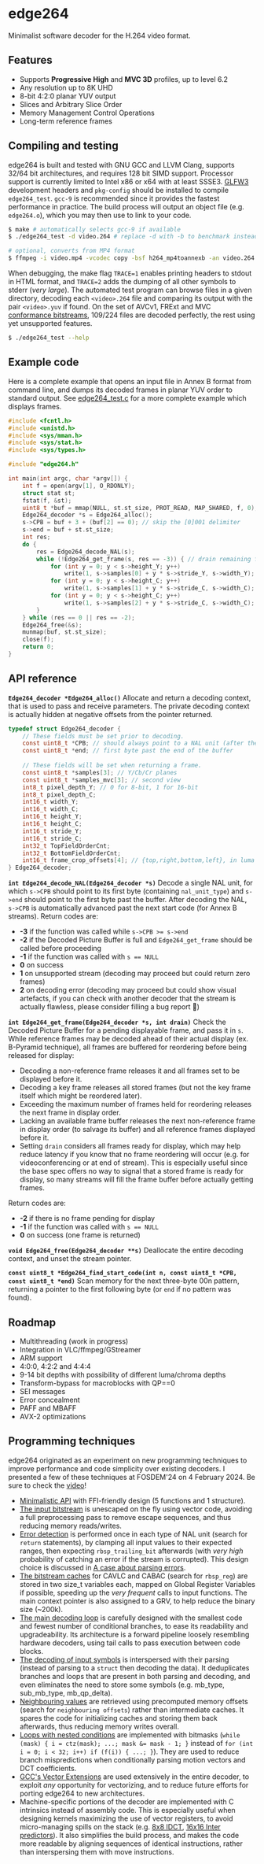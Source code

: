 edge264
=======

Minimalist software decoder for the H.264 video format.


Features
--------

* Supports **Progressive High** and **MVC 3D** profiles, up to level 6.2
* Any resolution up to 8K UHD
* 8-bit 4:2:0 planar YUV output
* Slices and Arbitrary Slice Order
* Memory Management Control Operations
* Long-term reference frames


Compiling and testing
---------------------

edge264 is built and tested with GNU GCC and LLVM Clang, supports 32/64 bit architectures, and requires 128 bit SIMD support. Processor support is currently limited to Intel x86 or x64 with at least SSSE3. [GLFW3](https://www.glfw.org/) development headers and `pkg-config` should be installed to compile `edge264_test`. `gcc-9` is recommended since it provides the fastest performance in practice.
The build process will output an object file (e.g. `edge264.o`), which you may then use to link to your code.

```sh
$ make # automatically selects gcc-9 if available
$ ./edge264_test -d video.264 # replace -d with -b to benchmark instead of display
```

```sh
# optional, converts from MP4 format
$ ffmpeg -i video.mp4 -vcodec copy -bsf h264_mp4toannexb -an video.264
```

When debugging, the make flag `TRACE=1` enables printing headers to stdout in HTML format, and `TRACE=2` adds the dumping of all other symbols to stderr (*very large*). The automated test program can browse files in a given directory, decoding each `<video>.264` file and comparing its output with the pair `<video>.yuv` if found. On the set of AVCv1, FRExt and MVC [conformance bitstreams](https://www.itu.int/wftp3/av-arch/jvt-site/draft_conformance/), 109/224 files are decoded perfectly, the rest using yet unsupported features.

```sh
$ ./edge264_test --help
```


Example code
------------

Here is a complete example that opens an input file in Annex B format from command line, and dumps its decoded frames in planar YUV order to standard output.
See [edge264_test.c](edge264_test.c) for a more complete example which displays frames.

```c
#include <fcntl.h>
#include <unistd.h>
#include <sys/mman.h>
#include <sys/stat.h>
#include <sys/types.h>

#include "edge264.h"

int main(int argc, char *argv[]) {
	int f = open(argv[1], O_RDONLY);
	struct stat st;
	fstat(f, &st);
	uint8_t *buf = mmap(NULL, st.st_size, PROT_READ, MAP_SHARED, f, 0);
	Edge264_decoder *s = Edge264_alloc();
	s->CPB = buf + 3 + (buf[2] == 0); // skip the [0]001 delimiter
	s->end = buf + st.st_size;
	int res;
	do {
		res = Edge264_decode_NAL(s);
		while (!Edge264_get_frame(s, res == -3)) { // drain remaining frames at end of buffer
			for (int y = 0; y < s->height_Y; y++)
				write(1, s->samples[0] + y * s->stride_Y, s->width_Y);
			for (int y = 0; y < s->height_C; y++)
				write(1, s->samples[1] + y * s->stride_C, s->width_C);
			for (int y = 0; y < s->height_C; y++)
				write(1, s->samples[2] + y * s->stride_C, s->width_C);
		}
	} while (res == 0 || res == -2);
	Edge264_free(&s);
	munmap(buf, st.st_size);
	close(f);
	return 0;
}
```


API reference
-------------

**`Edge264_decoder *Edge264_alloc()`**
Allocate and return a decoding context, that is used to pass and receive parameters.
The private decoding context is actually hidden at negative offsets from the pointer returned.

```c
typedef struct Edge264_decoder {
	// These fields must be set prior to decoding.
	const uint8_t *CPB; // should always point to a NAL unit (after the 001 prefix)
	const uint8_t *end; // first byte past the end of the buffer
	
	// These fields will be set when returning a frame.
	const uint8_t *samples[3]; // Y/Cb/Cr planes
	const uint8_t *samples_mvc[3]; // second view
	int8_t pixel_depth_Y; // 0 for 8-bit, 1 for 16-bit
	int8_t pixel_depth_C;
	int16_t width_Y;
	int16_t width_C;
	int16_t height_Y;
	int16_t height_C;
	int16_t stride_Y;
	int16_t stride_C;
	int32_t TopFieldOrderCnt;
	int32_t BottomFieldOrderCnt;
	int16_t frame_crop_offsets[4]; // {top,right,bottom,left}, in luma samples, already included in samples_Y/Cb/cr and width/height_Y/C
} Edge264_decoder;
```

**`int Edge264_decode_NAL(Edge264_decoder *s)`**
Decode a single NAL unit, for which `s->CPB` should point to its first byte (containing `nal_unit_type`) and `s->end` should point to the first byte past the buffer.
After decoding the NAL, `s->CPB` is automatically advanced past the next start code (for Annex B streams).
Return codes are:

* **-3** if the function was called while `s->CPB >= s->end`
* **-2** if the Decoded Picture Buffer is full and `Edge264_get_frame` should be called before proceeding
* **-1** if the function was called with `s == NULL`
* **0** on success
* **1** on unsupported stream (decoding may proceed but could return zero frames)
* **2** on decoding error (decoding may proceed but could show visual artefacts, if you can check with another decoder that the stream is actually flawless, please consider filling a bug report 🙏)

**`int Edge264_get_frame(Edge264_decoder *s, int drain)`**
Check the Decoded Picture Buffer for a pending displayable frame, and pass it in `s`.
While reference frames may be decoded ahead of their actual display (ex. B-Pyramid technique), all frames are buffered for reordering before being released for display:

* Decoding a non-reference frame releases it and all frames set to be displayed before it.
* Decoding a key frame releases all stored frames (but not the key frame itself which might be reordered later).
* Exceeding the maximum number of frames held for reordering releases the next frame in display order.
* Lacking an available frame buffer releases the next non-reference frame in display order (to salvage its buffer) and all reference frames displayed before it.
* Setting `drain` considers all frames ready for display, which may help reduce latency if you know that no frame reordering will occur (e.g. for videoconferencing or at end of stream). This is especially useful since the base spec offers no way to signal that a stored frame is ready for display, so many streams will fill the frame buffer before actually getting frames.

Return codes are:

* **-2** if there is no frame pending for display
* **-1** if the function was called with `s == NULL`
* **0** on success (one frame is returned)

**`void Edge264_free(Edge264_decoder **s)`**
Deallocate the entire decoding context, and unset the stream pointer.

**`const uint8_t *Edge264_find_start_code(int n, const uint8_t *CPB, const uint8_t *end)`**
Scan memory for the next three-byte 00n pattern, returning a pointer to the first following byte (or `end` if no pattern was found).


Roadmap
-------

* Multithreading (work in progress)
* Integration in VLC/ffmpeg/GStreamer
* ARM support
* 4:0:0, 4:2:2 and 4:4:4
* 9-14 bit depths with possibility of different luma/chroma depths
* Transform-bypass for macroblocks with QP==0
* SEI messages
* Error concealment
* PAFF and MBAFF
* AVX-2 optimizations


Programming techniques
----------------------

edge264 originated as an experiment on new programming techniques to improve performance and code simplicity over existing decoders. I presented a few of these techniques at FOSDEM'24 on 4 February 2024. Be sure to check the [video](https://fosdem.org/2024/schedule/event/fosdem-2024-2931-innovations-in-h-264-avc-software-decoding-architecture-and-optimization-of-a-block-based-video-decoder-to-reach-10-faster-speed-and-3x-code-reduction-over-the-state-of-the-art-/)!

* [Minimalistic API](edge264.h) with FFI-friendly design (5 functions and 1 structure).
* [The input bitstream](edge264_bitstream.c) is unescaped on the fly using vector code, avoiding a full preprocessing pass to remove escape sequences, and thus reducing memory reads/writes.
* [Error detection](edge264.c) is performed once in each type of NAL unit (search for `return` statements), by clamping all input values to their expected ranges, then expecting `rbsp_trailing_bit` afterwards (with _very high_ probability of catching an error if the stream is corrupted). This design choice is discussed in [A case about parsing errors](https://traffaillac.github.io/parsing.html).
* [The bitstream caches](edge264_internal.h) for CAVLC and CABAC (search for `rbsp_reg`) are stored in two size_t variables each, mapped on Global Register Variables if possible, speeding up the _very frequent_ calls to input functions. The main context pointer is also assigned to a GRV, to help reduce the binary size (\~200k).
* [The main decoding loop](edge264_slice.c) is carefully designed with the smallest code and fewest number of conditional branches, to ease its readability and upgradeability. Its architecture is a forward pipeline loosely resembling hardware decoders, using tail calls to pass execution between code blocks.
* [The decoding of input symbols](edge264_slice.c) is interspersed with their parsing (instead of parsing to a `struct` then decoding the data). It deduplicates branches and loops that are present in both parsing and decoding, and even eliminates the need to store some symbols (e.g. mb_type, sub_mb_type, mb_qp_delta).
* [Neighbouring values](edge264_internal.h) are retrieved using precomputed memory offsets (search for `neighbouring offsets`) rather than intermediate caches. It spares the code for initializing caches and storing them back afterwards, thus reducing memory writes overall.
* [Loops with nested conditions](edge264_slice.c) are implemented with bitmasks (`while (mask) { i = ctz(mask); ...; mask &= mask - 1; }` instead of `for (int i = 0; i < 32; i++) if (f(i)) { ...; }`). They are used to reduce branch mispredictions when conditionally parsing motion vectors and DCT coefficients.
* [GCC's Vector Extensions](edge264_internal.h) are used extensively in the entire decoder, to exploit _any_ opportunity for vectorizing, and to reduce future efforts for porting edge264 to new architectures.
* Machine-specific portions of the decoder are implemented with C intrinsics instead of assembly code. This is especially useful when designing kernels maximizing the use of vector registers, to avoid micro-managing spills on the stack (e.g. [8x8 IDCT](edge264_residual.c), [16x16 Inter predictors](edge264_inter.c)). It also simplifies the build process, and makes the code more readable by aligning sequences of identical instructions, rather than interspersing them with move instructions.

